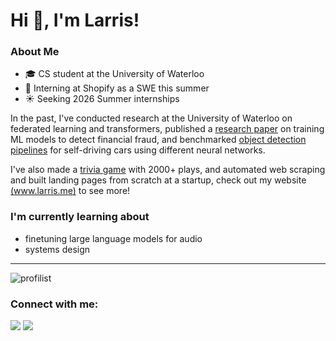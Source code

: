 # Hi 👋, I'm Larris!

### About Me
- 🎓 CS student at the University of Waterloo
- 💼 Interning at Shopify as a SWE this summer
- ☀️ Seeking 2026 Summer internships

In the past, I've conducted research at the University of Waterloo on federated learning and transformers, published a [research paper](https://jhss.scholasticahq.com/article/85172-a-machine-learning-approach-to-detect-fraudulent-customers-based-on-their-financial-transaction-history) on training ML models to detect financial fraud, and benchmarked [object detection pipelines](https://github.com/Profilist/Autonomous-Driving) for self-driving cars using different neural networks.

I've also made a [trivia game](https://www.playonthedot.com/) with 2000+ plays, and automated web scraping and built landing pages from scratch at a startup, check out my website [(www.larris.me)](https://www.larris.me) to see more!

### I'm currently learning about
- finetuning large language models for audio
- systems design

---

<p><img align="center" src="https://github-readme-stats.vercel.app/api/top-langs?username=profilist&show_icons=true&locale=en&layout=compact&hide=jupyter%20notebook,html,css,scss,nsis" alt="profilist" /></p>

<h3 align="left">Connect with me:</h3>
<p align="left">
<a href="https://linkedin.com/in/larrisxie" target="blank"><img src="https://skillicons.dev/icons?i=linkedin" /></a>
<a href="https://x.com/larrisx" target="blank"><img src="https://skillicons.dev/icons?i=twitter" /></a>
</p>
